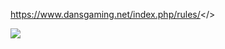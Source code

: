 <a id="-- Click Here for Dan's Duels Rules --">https://www.dansgaming.net/index.php/rules/</>

![](https://i.imgur.com/TnoYKO0.png)
